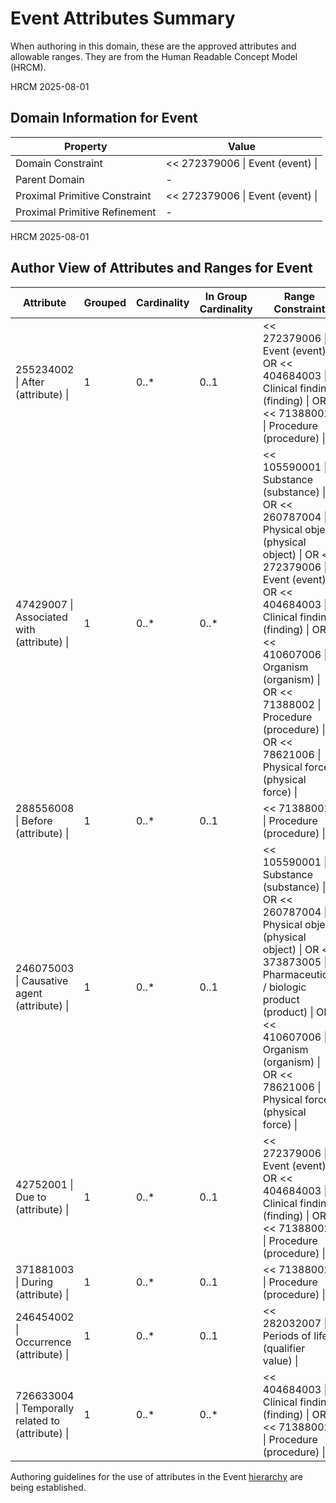 # Event Attributes Summary

When authoring in this domain, these are the approved attributes and allowable ranges. They are from the Human Readable Concept Model (HRCM).

HRCM 2025-08-01 

  

## Domain Information for Event

| Property | Value |
|---|---|
| Domain Constraint | << 272379006 \| Event (event) \| |
| Parent Domain | - |
| Proximal Primitive Constraint | << 272379006 \| Event (event) \| |
| Proximal Primitive Refinement | - |

  

  

HRCM 2025-08-01 

  

## Author View of Attributes and Ranges for Event

| Attribute | Grouped | Cardinality | In Group Cardinality | Range Constraint |
|---|---|---|---|---|
| 255234002 \| After (attribute) \| | 1 | 0..* | 0..1 | << 272379006 \| Event (event) \| OR << 404684003 \| Clinical finding (finding) \| OR << 71388002 \| Procedure (procedure) \| |
| 47429007 \| Associated with (attribute) \| | 1 | 0..* | 0..* | << 105590001 \| Substance (substance) \| OR << 260787004 \| Physical object (physical object) \| OR << 272379006 \| Event (event) \| OR << 404684003 \| Clinical finding (finding) \| OR << 410607006 \| Organism (organism) \| OR << 71388002 \| Procedure (procedure) \| OR << 78621006 \| Physical force (physical force) \| |
| 288556008 \| Before (attribute) \| | 1 | 0..* | 0..1 | << 71388002 \| Procedure (procedure) \| |
| 246075003 \| Causative agent (attribute) \| | 1 | 0..* | 0..1 | << 105590001 \| Substance (substance) \| OR << 260787004 \| Physical object (physical object) \| OR << 373873005 \| Pharmaceutical / biologic product (product) \| OR << 410607006 \| Organism (organism) \| OR << 78621006 \| Physical force (physical force) \| |
| 42752001 \| Due to (attribute) \| | 1 | 0..* | 0..1 | << 272379006 \| Event (event) \| OR << 404684003 \| Clinical finding (finding) \| OR << 71388002 \| Procedure (procedure) \| |
| 371881003 \| During (attribute) \| | 1 | 0..* | 0..1 | << 71388002 \| Procedure (procedure) \| |
| 246454002 \| Occurrence (attribute) \| | 1 | 0..* | 0..1 | << 282032007 \| Periods of life (qualifier value) \| |
| 726633004 \| Temporally related to (attribute) \| | 1 | 0..* | 0..* | << 404684003 \| Clinical finding (finding) \| OR << 71388002 \| Procedure (procedure) \| |

  

Authoring guidelines for the use of attributes in the Event [hierarchy](https://confluence.ihtsdotools.org/display/DOCGLOSS/hierarchy "Glossary link: hierarchy") are being established.
